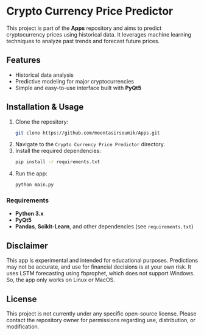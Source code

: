 # Crypto Currency Price Predictor

This project is part of the **Apps** repository and aims to predict cryptocurrency prices using historical data. It leverages machine learning techniques to analyze past trends and forecast future prices.

## Features
- Historical data analysis
- Predictive modeling for major cryptocurrencies
- Simple and easy-to-use interface built with **PyQt5**

## Installation & Usage
1. Clone the repository:
   ```sh
   git clone https://github.com/moontasirsoumik/Apps.git
   ```
2. Navigate to the `Crypto Currency Price Predictor` directory.
3. Install the required dependencies:
   ```sh
   pip install -r requirements.txt
   ```
4. Run the app:
   ```sh
   python main.py
   ```

### Requirements
- **Python 3.x**
- **PyQt5**
- **Pandas**, **Scikit-Learn**, and other dependencies (see `requirements.txt`)

## Disclaimer
This app is experimental and intended for educational purposes. Predictions may not be accurate, and use for financial decisions is at your own risk. It uses LSTM forecasting using fbprophet, which does not support Windows. So, the app only works on Linux or MacOS.

## License
This project is not currently under any specific open-source license. Please contact the repository owner for permissions regarding use, distribution, or modification.
